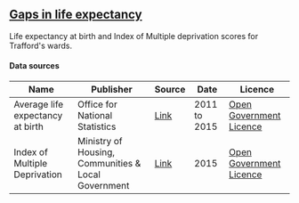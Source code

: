 ## [Gaps in life expectancy](https://www.trafforddatalab.io/charticles/2019-04-12-gaps-in-life-expectancy)

Life expectancy at birth and Index of Multiple deprivation scores for Trafford's wards.

#### Data sources

| Name          | Publisher     | Source        | Date          | Licence       |
| ------------- | ------------- | ------------- | ------------- | ------------- |
| Average life expectancy at birth | Office for National Statistics | [Link](http://www.localhealth.org.uk/) | 2011 to 2015 | [Open Government Licence](http://www.nationalarchives.gov.uk/doc/open-government-licence/version/3/) |
| Index of Multiple Deprivation | Ministry of Housing, Communities & Local Government | [Link](https://www.gov.uk/government/statistics/english-indices-of-deprivation-2015) | 2015 | [Open Government Licence](http://www.nationalarchives.gov.uk/doc/open-government-licence/version/3/) |
